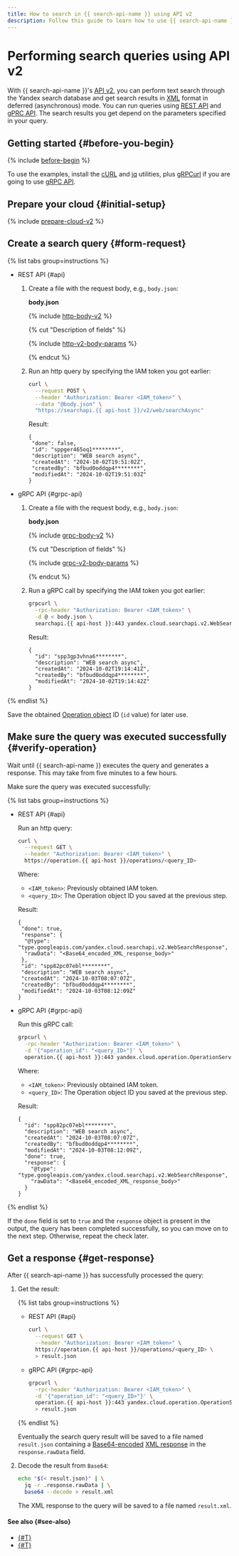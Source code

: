 ```yaml
---
title: How to search in {{ search-api-name }} using API v2
description: Follow this guide to learn how to use {{ search-api-name }}'s API v2 interface to submit search queries and get search results in XML format.
---
```


# Performing search queries using API v2

With {{ search-api-name }}'s [API v2](../concepts/index.md#api-v2), you can perform text search through the Yandex search database and get search results in [XML](../concepts/response.md) format in deferred (asynchronous) mode. You can run queries using [REST API](../api-ref/) and [gPRC API](../api-ref/grpc/). The search results you get depend on the parameters specified in your query.

## Getting started {#before-you-begin}

{% include [before-begin](../../_tutorials/_tutorials_includes/before-you-begin.md) %}

To use the examples, install the [cURL](https://curl.haxx.se) and [jq](https://stedolan.github.io/jq) utilities, plus [gRPCurl](https://github.com/fullstorydev/grpcurl) if you are going to use [gRPC API](../api-ref/grpc/).

## Prepare your cloud {#initial-setup}

{% include [prepare-cloud-v2](../../_includes/search-api/prepare-cloud-v2.md) %}

## Create a search query {#form-request}

{% list tabs group=instructions %}

- REST API {#api}

  1. Create a file with the request body, e.g., `body.json`:

      **body.json**

      {% include [http-body-v2](../../_includes/search-api/http-body-v2.md) %}

      {% cut "Description of fields" %}

      {% include [http-v2-body-params](../../_includes/search-api/http-v2-body-params.md) %}

      {% endcut %}

  1. Run an http query by specifying the IAM token you got earlier:

      ```bash
      curl \
        --request POST \
        --header "Authorization: Bearer <IAM_token>" \
        --data "@body.json" \
        "https://searchapi.{{ api-host }}/v2/web/searchAsync"
      ```

      Result:

      ```text
      {
       "done": false,
       "id": "sppger465oq1********",
       "description": "WEB search async",
       "createdAt": "2024-10-02T19:51:02Z",
       "createdBy": "bfbud0oddqp4********",
       "modifiedAt": "2024-10-02T19:51:03Z"
      }
      ```

- gRPC API {#grpc-api}

  1. Create a file with the request body, e.g., `body.json`:

      **body.json**

      {% include [grpc-body-v2](../../_includes/search-api/grpc-body-v2.md) %}

      {% cut "Description of fields" %}

      {% include [grpc-v2-body-params](../../_includes/search-api/grpc-v2-body-params.md) %}

      {% endcut %}

  1. Run a gRPC call by specifying the IAM token you got earlier:

      ```bash
      grpcurl \
        -rpc-header "Authorization: Bearer <IAM_token>" \
        -d @ < body.json \
        searchapi.{{ api-host }}:443 yandex.cloud.searchapi.v2.WebSearchAsyncService/Search
      ```

      Result:

      ```text
      {
        "id": "spp3gp3vhna6********",
        "description": "WEB search async",
        "createdAt": "2024-10-02T19:14:41Z",
        "createdBy": "bfbud0oddqp4********",
        "modifiedAt": "2024-10-02T19:14:42Z"
      }
      ```

{% endlist %}

Save the obtained [Operation object](../../api-design-guide/concepts/operation.md) ID (`id` value) for later use.

## Make sure the query was executed successfully {#verify-operation}

Wait until {{ search-api-name }} executes the query and generates a response. This may take from five minutes to a few hours.

Make sure the query was executed successfully:

{% list tabs group=instructions %}

- REST API {#api}

  Run an http query:

  ```bash
  curl \
    --request GET \
    --header "Authorization: Bearer <IAM_token>" \
    https://operation.{{ api-host }}/operations/<query_ID>
  ```

  Where:

  * `<IAM_token>`: Previously obtained IAM token.
  * `<query_ID>`: The Operation object ID you saved at the previous step.

  Result:

  ```text
  {
   "done": true,
   "response": {
    "@type": "type.googleapis.com/yandex.cloud.searchapi.v2.WebSearchResponse",
    "rawData": "<Base64_encoded_XML_response_body>"
   },
   "id": "spp82pc07ebl********",
   "description": "WEB search async",
   "createdAt": "2024-10-03T08:07:07Z",
   "createdBy": "bfbud0oddqp4********",
   "modifiedAt": "2024-10-03T08:12:09Z"
  }
  ```

- gRPC API {#grpc-api}

  Run this gRPC call:

  ```bash
  grpcurl \
    -rpc-header "Authorization: Bearer <IAM_token>" \
    -d '{"operation_id": "<query_ID>"}' \
    operation.{{ api-host }}:443 yandex.cloud.operation.OperationService/Get
  ```

  Where:

  * `<IAM_token>`: Previously obtained IAM token.
  * `<query_ID>`: The Operation object ID you saved at the previous step.

  Result:

  ```text
  {
    "id": "spp82pc07ebl********",
    "description": "WEB search async",
    "createdAt": "2024-10-03T08:07:07Z",
    "createdBy": "bfbud0oddqp4********",
    "modifiedAt": "2024-10-03T08:12:09Z",
    "done": true,
    "response": {
      "@type": "type.googleapis.com/yandex.cloud.searchapi.v2.WebSearchResponse",
      "rawData": "<Base64_encoded_XML_response_body>"
    }
  }
  ```

{% endlist %}

If the `done` field is set to `true` and the `response` object is present in the output, the query has been completed successfully, so you can move on to the next step. Otherwise, repeat the check later.

## Get a response {#get-response}

After {{ search-api-name }} has successfully processed the query:

1. Get the result:

    {% list tabs group=instructions %}

    - REST API {#api}

      ```bash
      curl \
        --request GET \
        --header "Authorization: Bearer <IAM_token>" \
        https://operation.{{ api-host }}/operations/<query_ID> \
        > result.json
      ```

    - gRPC API {#grpc-api}

      ```bash
      grpcurl \
        -rpc-header "Authorization: Bearer <IAM_token>" \
        -d '{"operation_id": "<query_ID>"}' \
        operation.{{ api-host }}:443 yandex.cloud.operation.OperationService/Get \
        > result.json
      ```

    {% endlist %}

    Eventually the search query result will be saved to a file named `result.json` containing a [Base64-encoded](https://en.wikipedia.org/wiki/Base64) [XML response](../concepts/response.md) in the `response.rawData` field.

1. Decode the result from `Base64`:

    ```bash
    echo "$(< result.json)" | \
      jq -r .response.rawData | \
      base64 --decode > result.xml
    ```

    The XML response to the query will be saved to a file named `result.xml`.

#### See also {#see-also}

* [{#T}](../concepts/web-search.md)
* [{#T}](../api-ref/authentication.md)